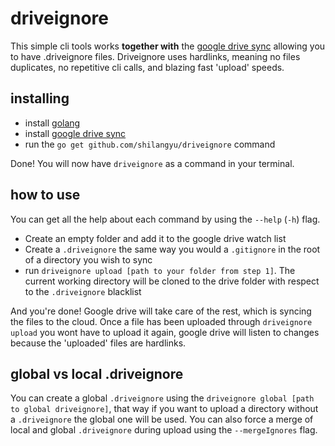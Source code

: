 # driveignore

This simple cli tools works **together with** the [google drive sync](https://www.google.com/drive/download/) allowing you to have .driveignore files. Driveignore uses hardlinks, meaning no files duplicates, no repetitive cli calls, and blazing fast 'upload' speeds.

## installing

- install [golang](https://golang.org/dl/)
- install [google drive sync](https://www.google.com/drive/download/)
- run the `go get github.com/shilangyu/driveignore` command

Done! You will now have `driveignore` as a command in your terminal.

## how to use

You can get all the help about each command by using the `--help` (`-h`) flag.

- Create an empty folder and add it to the google drive watch list
- Create a `.driveignore` the same way you would a `.gitignore` in the root of a directory you wish to sync
- run `driveignore upload [path to your folder from step 1]`. The current working directory will be cloned to the drive folder with respect to the `.driveignore` blacklist

And you're done! Google drive will take care of the rest, which is syncing the files to the cloud. Once a file has been uploaded through `driveignore upload` you wont have to upload it again, google drive will listen to changes because the 'uploaded' files are hardlinks.

## global vs local .driveignore

You can create a global `.driveignore` using the `driveignore global [path to global driveignore]`, that way if you want to upload a directory without a `.driveignore` the global one will be used. You can also force a merge of local and global `.driveignore` during upload using the `--mergeIgnores` flag.
